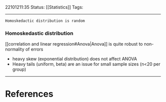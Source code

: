 22101211:35
Status:  [[Statistics]]
Tags: 

---
	Homoskedactic distribution is random

### Homoskedastic distribution
[[correlation and linear regression#Anova|Anova]] is quite robust to non-normality of errors
- heavy skew (exponential distribution) does not affect ANOVA
- Heavy tails (uniform, beta) are an issue for small sample sizes (n<20 per group)

---
# References